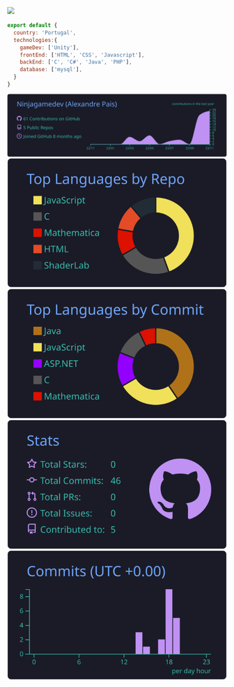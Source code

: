 ![](https://komarev.com/ghpvc/?username=Ninjagamedev&color=red)

```js
export default {
  country: 'Portugal',
  technologies:{
    gameDev: ['Unity'],
    frontEnd: ['HTML', 'CSS', 'Javascript'],
    backEnd: ['C', 'C#', 'Java', 'PHP'],
    database: ['mysql'],
  }
}
```

  [![](https://raw.githubusercontent.com/Ninjagamedev/Ninjagamedev/main/profile-summary-card-output/tokyonight/0-profile-details.svg)](https://github.com/vn7n24fzkq/github-profile-summary-cards)
  [![](https://raw.githubusercontent.com/Ninjagamedev/Ninjagamedev/main/profile-summary-card-output/tokyonight/1-repos-per-language.svg)](https://github.com/vn7n24fzkq/github-profile-summary-cards)
  [![](https://raw.githubusercontent.com/Ninjagamedev/Ninjagamedev/main/profile-summary-card-output/tokyonight/2-most-commit-language.svg)](https://github.com/vn7n24fzkq/github-profile-summary-cards)
  [![](https://raw.githubusercontent.com/Ninjagamedev/Ninjagamedev/main/profile-summary-card-output/tokyonight/3-stats.svg)](https://github.com/vn7n24fzkq/github-profile-summary-cards) 
  [![](https://raw.githubusercontent.com/Ninjagamedev/Ninjagamedev/main/profile-summary-card-output/tokyonight/4-productive-time.svg)](https://github.com/vn7n24fzkq/github-profile-summary-cards)


